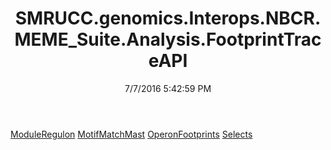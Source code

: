 ﻿---
title: SMRUCC.genomics.Interops.NBCR.MEME_Suite.Analysis.FootprintTraceAPI
date: 7/7/2016 5:42:59 PM
---

[ModuleRegulon](T-SMRUCC.genomics.Interops.NBCR.MEME_Suite.Analysis.FootprintTraceAPI.ModuleRegulon.html)
[MotifMatchMast](T-SMRUCC.genomics.Interops.NBCR.MEME_Suite.Analysis.FootprintTraceAPI.MotifMatchMast.html)
[OperonFootprints](T-SMRUCC.genomics.Interops.NBCR.MEME_Suite.Analysis.FootprintTraceAPI.OperonFootprints.html)
[Selects](T-SMRUCC.genomics.Interops.NBCR.MEME_Suite.Analysis.FootprintTraceAPI.Selects.html)
